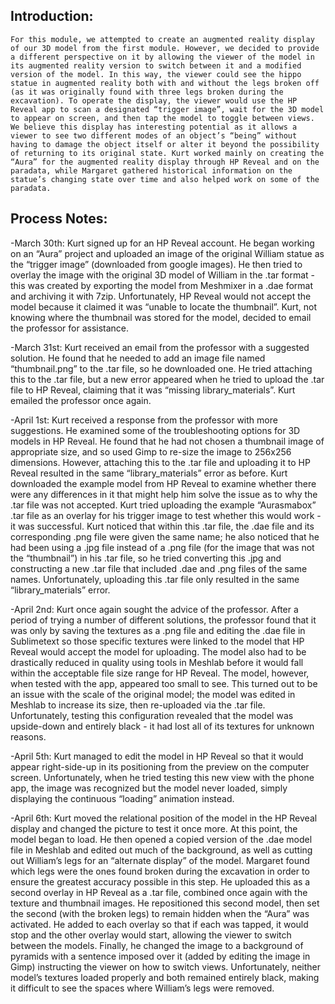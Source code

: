 ## Introduction:
  
	For this module, we attempted to create an augmented reality display of our 3D model from the first module. However, we decided to provide a different perspective on it by allowing the viewer of the model in its augmented reality version to switch between it and a modified version of the model. In this way, the viewer could see the hippo statue in augmented reality both with and without the legs broken off (as it was originally found with three legs broken during the excavation). To operate the display, the viewer would use the HP Reveal app to scan a designated “trigger image”, wait for the 3D model to appear on screen, and then tap the model to toggle between views. We believe this display has interesting potential as it allows a viewer to see two different modes of an object’s “being” without having to damage the object itself or alter it beyond the possibility of returning to its original state. Kurt worked mainly on creating the “Aura” for the augmented reality display through HP Reveal and on the paradata, while Margaret gathered historical information on the statue’s changing state over time and also helped work on some of the paradata.

## Process Notes:

-March 30th: Kurt signed up for an HP Reveal account. He began working on an “Aura” project and uploaded an image of the original William statue as the “trigger image” (downloaded from google images). He then tried to overlay the image with the original 3D model of William in the .tar format - this was created by exporting the model from Meshmixer in a .dae format and archiving it with 7zip. Unfortunately, HP Reveal would not accept the model because it claimed it was “unable to locate the thumbnail”. Kurt, not knowing where the thumbnail was stored for the model, decided to email the professor for assistance.

-March 31st: Kurt received an email from the professor with a suggested solution. He found that he needed to add an image file named “thumbnail.png” to the .tar file, so he downloaded one. He tried attaching this to the .tar file, but a new error appeared when he tried to upload the .tar file to HP Reveal, claiming that it was “missing library_materials”. Kurt emailed the professor once again.

-April 1st: Kurt received a response from the professor with more suggestions. He examined some of the troubleshooting options for 3D models in HP Reveal. He found that he had not chosen a thumbnail image of appropriate size, and so used Gimp to re-size the image to 256x256 dimensions. However, attaching this to the .tar file and uploading it to HP Reveal resulted in the same “library_materials” error as before. Kurt downloaded the example model from HP Reveal to examine whether there were any differences in it that might help him solve the issue as to why the .tar file was not accepted. Kurt tried uploading the example “Aurasmabox” .tar file as an overlay for his trigger image to test whether this would work - it was successful. Kurt noticed that within this .tar file, the .dae file and its corresponding .png file were given the same name; he also noticed that he had been using a .jpg file instead of a .png file (for the image that was not the “thumbnail”) in his .tar file, so he tried converting this .jpg and constructing a new .tar file that included .dae and .png files of the same names. Unfortunately, uploading this .tar file only resulted in the same “library_materials” error.

-April 2nd: Kurt once again sought the advice of the professor. After a period of trying a number of different solutions, the professor found that it was only by saving the textures as a .png file and editing the .dae file in Sublimetext so those specific textures were linked to the model that HP Reveal would accept the model for uploading. The model also had to be drastically reduced in quality using tools in Meshlab before it would fall within the acceptable file size range for HP Reveal. The model, however, when tested with the app, appeared too small to see. This turned out to be an issue with the scale of the original model; the model was edited in Meshlab to increase its size, then re-uploaded via the .tar file. Unfortunately, testing this configuration revealed that the model was upside-down and entirely black - it had lost all of its textures for unknown reasons.

-April 5th: Kurt managed to edit the model in HP Reveal so that it would appear right-side-up in its positioning from the preview on the computer screen. Unfortunately, when he tried testing this new view with the phone app, the image was recognized but the model never loaded, simply displaying the continuous “loading” animation instead.

-April 6th: Kurt moved the relational position of the model in the HP Reveal display and changed the picture to test it once more. At this point, the model began to load. He then opened a copied version of the .dae model file in Meshlab and edited out much of the background, as well as cutting out William’s legs for an “alternate display” of the model. Margaret found which legs were the ones found broken during the excavation in order to ensure the greatest accuracy possible in this step. He uploaded this as a second overlay in HP Reveal as a .tar file, combined once again with the texture and thumbnail images. He repositioned this second model, then set the second (with the broken legs) to remain hidden when the “Aura” was activated. He added to each overlay so that if each was tapped, it would stop and the other overlay would start, allowing the viewer to switch between the models. Finally, he changed the image to a background of pyramids with a sentence imposed over it (added by editing the image in Gimp) instructing the viewer on how to switch views. Unfortunately, neither model’s textures loaded properly and both remained entirely black, making it difficult to see the spaces where William’s legs were removed.
